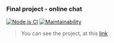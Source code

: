 ### Final project - online chat

[![Node.js CI](https://github.com/ggrelaxi/frontend-project-lvl4/workflows/Node%20CI/badge.svg)](https://github.com/ggrelaxi/frontend-project-lvl4/actions)
[![Maintainability](https://api.codeclimate.com/v1/badges/4988d97517a9c20c4fb4/maintainability)](https://codeclimate.com/github/ggrelaxi/frontend-project-lvl4/maintainability)

> You can see the project, at this [link](https://frontend-project-lvl4-production-70aa.up.railway.app/)
